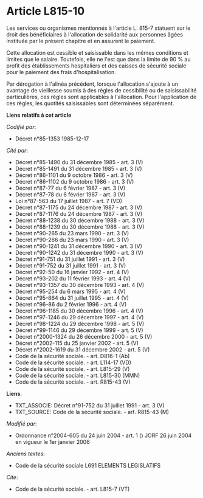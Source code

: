 # Article L815-10

Les services ou organismes mentionnés à l'article L. 815-7 statuent sur le droit des bénéficiaires à l'allocation de
solidarité aux personnes âgées instituée par le présent chapitre et en assurent le paiement. 

Cette allocation est cessible et saisissable dans les mêmes conditions et limites que le salaire. Toutefois, elle ne l'est
que dans la limite de 90 % au profit des établissements hospitaliers et des caisses de sécurité sociale pour le paiement des
frais d'hospitalisation. 

Par dérogation à l'alinéa précédent, lorsque l'allocation s'ajoute à un avantage de vieillesse soumis à des règles de
cessibilité ou de saisissabilité particulières, ces règles sont applicables à l'allocation. Pour l'application de ces règles,
les quotités saisissables sont déterminées séparément.

**Liens relatifs à cet article**

_Codifié par_:

  - Décret n°85-1353 1985-12-17

_Cité par_:

  - Décret n°85-1490 du 31 décembre 1985 - art. 3 (V)
  - Décret n°85-1491 du 31 décembre 1985 - art. 3 (V)
  - Décret n°86-1101 du 9 octobre 1986 - art. 3 (V)
  - Décret n°86-1102 du 9 octobre 1986 - art. 3 (V)
  - Décret n°87-77 du 6 février 1987 - art. 3 (V)
  - Décret n°87-78 du 6 février 1987 - art. 3 (V)
  - Loi n°87-563 du 17 juillet 1987 - art. 7 (VD)
  - Décret n°87-1175 du 24 décembre 1987 - art. 3 (V)
  - Décret n°87-1176 du 24 décembre 1987 - art. 3 (V)
  - Décret n°88-1238 du 30 décembre 1988 - art. 3 (V)
  - Décret n°88-1239 du 30 décembre 1988 - art. 3 (V)
  - Décret n°90-265 du 23 mars 1990 - art. 3 (V)
  - Décret n°90-266 du 23 mars 1990 - art. 3 (V)
  - Décret n°90-1241 du 31 décembre 1990 - art. 3 (V)
  - Décret n°90-1242 du 31 décembre 1990 - art. 3 (V)
  - Décret n°91-751 du 31 juillet 1991 - art. 3 (V)
  - Décret n°91-752 du 31 juillet 1991 - art. 3 (V)
  - Décret n°92-50 du 16 janvier 1992 - art. 4 (V)
  - Décret n°93-202 du 11 février 1993 - art. 4 (V)
  - Décret n°93-1357 du 30 décembre 1993 - art. 4 (V)
  - Décret n°95-254 du 6 mars 1995 - art. 4 (V)
  - Décret n°95-864 du 31 juillet 1995 - art. 4 (V)
  - Décret n°96-86 du 2 février 1996 - art. 4 (V)
  - Décret n°96-1185 du 30 décembre 1996 - art. 4 (V)
  - Décret n°97-1246 du 29 décembre 1997 - art. 4 (V)
  - Décret n°98-1224 du 29 décembre 1998 - art. 5 (V)
  - Décret n°99-1146 du 29 décembre 1999 - art. 5 (V)
  - Décret n°2000-1324 du 26 décembre 2000 - art. 5 (V)
  - Décret n°2002-115 du 25 janvier 2002 - art. 5 (V)
  - Décret n°2002-1619 du 31 décembre 2002 - art. 5 (V)
  - Code de la sécurité sociale. - art. D816-1 (Ab)
  - Code de la sécurité sociale. - art. L114-17 (VD)
  - Code de la sécurité sociale. - art. L815-29 (V)
  - Code de la sécurité sociale. - art. L815-30 (MMN)
  - Code de la sécurité sociale. - art. R815-43 (V)

**Liens**:

  - TXT_ASSOCIE: Décret n°91-752 du 31 juillet 1991 - art. 3 (V)
  - TXT_SOURCE: Code de la sécurité sociale. - art. R815-43 (M)

_Modifié par_:

  - Ordonnance n°2004-605 du 24 juin 2004 - art. 1 () JORF 26 juin 2004 en vigueur le 1er janvier 2006

_Anciens textes_:

  - Code de la sécurité sociale L691 ELEMENTS LEGISLATIFS

_Cite_:

  - Code de la sécurité sociale. - art. L815-7 (VT)

